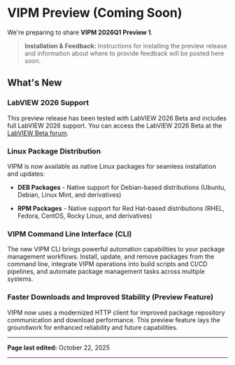 # VIPM Preview (Coming Soon)

We're preparing to share **VIPM 2026Q1 Preview 1**.

> **Installation & Feedback:** Instructions for installing the preview release and information about where to provide feedback will be posted here soon.

## What's New

### LabVIEW 2026 Support
This preview release has been tested with LabVIEW 2026 Beta and includes full LabVIEW 2026 support. You can access the LabVIEW 2026 Beta at the [LabVIEW Beta forum](https://forums.ni.com/t5/LabVIEW-Beta/ct-p/7035).

### Linux Package Distribution

VIPM is now available as native Linux packages for seamless installation and updates:

- **DEB Packages** - Native support for Debian-based distributions (Ubuntu, Debian, Linux Mint, and derivatives)

- **RPM Packages** - Native support for Red Hat-based distributions (RHEL, Fedora, CentOS, Rocky Linux, and derivatives)

### VIPM Command Line Interface (CLI)

The new VIPM CLI brings powerful automation capabilities to your package management workflows. Install, update, and remove packages from the command line, integrate VIPM operations into build scripts and CI/CD pipelines, and automate package management tasks across multiple systems.

### Faster Downloads and Improved Stability (Preview Feature)

VIPM now uses a modernized HTTP client for improved package repository communication and download performance. This preview feature lays the groundwork for enhanced reliability and future capabilities.

---

**Page last edited:** October 22, 2025

---

